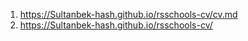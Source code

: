 1. https://Sultanbek-hash.github.io/rsschools-cv/cv.md
2. https://Sultanbek-hash.github.io/rsschools-cv/
